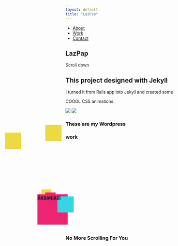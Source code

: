 ```yaml
---
layout: default
title: "LazPap"
---
```

<script>
  window.onload = function () {
    lax.init()

    // Add a driver that we use to control our animations
    lax.addDriver('scrollY', function () {
      return window.scrollY
    })

    // Add animation bindings to elements
    lax.addElements('.selector', {
      scrollY: {
        translateX: [
          ["elInY", "elCenterY", "elOutY"],
          [0, 'screenWidth/2', 'screenWidth'],
        ]
      }
    })
  }
</script>


<nav>
  <div class="hamburger">
    <div class="line"></div>
    <div class="line"></div>
    <div class="line"></div>
  </div>
  <ul class="nav-links">
    <li><a href="#about">About</a></li>
    <li><a href="#work">Work</a></li>
    <li><a href="#inline" class="modaal" data-modaal-type="inline" data-modaal-animation="fade" data-modaal-height="500">Contact</a>
      <div id="inline" style="display:none">
        <h2 class="modaal-heading">Contact Me</h2>
        <h1 class="modaal-heading"><a class="d-box" href="mailto:lazospap3@gmail.com">lazospap3@gmail.com</a></h1>
      </div>
    </li>
  </ul>
</nav>

<section class="landing">

<!-- HTML -->
<div class="lax lax_preset_fadeIn:50:100 lax_preset_spin"></div>
  <h1 class="lax heading data-lax-translate-x=0 0, vh -200 lax_preset_fadeIn:192:0.3">LazPap</h1>
  <p class="scroll-text lax" data-lax-scale="0 1, vh 0.2" data-lax-translate-y="0 0, vh 1200" data-lax-opacity="0 1, (vh*0.3) 0">Scroll down</p>
</section>

<section class="scroll-down" id="about">
  <h1 class="lax jekyllHead lax_preset_fadeInOut:192:0.3" >This project designed with Jekyll</h1>
  <p class="parJekyll lax_preset_fadeInOut:192:0.3">I turned it from Rails app into Jekyll and created some</p>
  <p class="parJekyll parCoolColor lax_preset_scaleInOut:228.5:0.6">COOOL CSS animations.</p>
  <div class="grid">
  <img src="{{ '/images/Ruby_On_Rails.png' | prepend: site.baseurl }}" class="icon-ruby lax_preset_fadeInOut:192:0.3"/>
  <img src="{{ '/images/Jekyll.png' | prepend: site.baseurl }}" class="icon-jekyll lax_preset_fadeInOut:192:0.3" />
  </div>
  <div class="bubbles lax_preset_fadeInOut:192:0.3">
  <div class="bubble"></div>
  <div class="bubble x2"></div>
  <div class="bubble x1"></div>
  </div>
</section>

<section class="workSection" id="work">
  <div class="lax upperWork lax_preset_slideX:833:500">
    <h3 class="wordpressText">These are my Wordpress</h3>
  </div>
  <div>
      <h3 class="lax flyingText lax_preset_slideY:523:318">work</h3>
  </div>
  <div class="lax lax_preset_slideX:500:354 lax_preset_spin:304:200" style="z-index: -1;">
    <div class="lax box"
      style="background: #35D5E5;"
      data-lax-preset="spin"
    ></div>
  </div>

  <div class="lax lax_preset_slideX:500:354 lax_preset_spin:304:200" style="z-index: -1;">
    <div class="lax box"
      style="background: #EDD943; margin-top: -50pt; margin-left: -50pt; width: 40pt; height: 40pt;"
      data-lax-preset="spinRev-500"
    ></div>
  </div>

  <div class="lax lax_preset_slideX:500:354 lax_preset_spin:304:200" style="z-index: -1;">
    <div class="lax box"
      style="background: #ED2471; margin-top: -90pt; margin-left: -0pt;"
      data-lax-preset="spin-500"
    ></div>
  </div>

  <div class="lax lax_preset_slideX:500:354 lax_preset_spin:304:200">
    <div class="lax box"
      style="background: #EDD943; margin-top: 70pt; margin-left: -150pt; width: 40pt; height: 40pt;"
      data-lax-preset="spinRev-500"
    ></div>
  </div>

  <div class="lax lax_preset_slideX:500:354 lax_preset_spin:304:200" style="z-index: -1;">
    <div class="lax box"
      style="background: #EDD943; margin-top: 100pt; margin-left: -60pt; width: 25pt; height: 25pt;"
      data-lax-preset="spin-500"
    ></div>
  </div>
  <a href="https://bazagiazi.com/">
  <div class="lax lax_preset_slideX:500:354 lax_preset_spin:304:200">
    <div class="lax box linkBox"
      style="background: #ED2471; margin-top: -30pt; margin-left: -70pt; width: 75pt; height: 75pt;"
      data-lax-preset="spin"
    ><h3>Bazagiazi</h3></div>
  </div>
</a>
  <div class="lax lax_preset_slideX:500:354 lax_preset_spin:304:200" style="z-index: -1;">
    <div class="lax box"
      style="background: #35D5E5; margin-top: -70pt; margin-left: -20pt; width: 40pt; height: 40pt;"
      data-lax-preset="spinRev-500"
    ></div>
  </div>

  <div class="lax lax_preset_slideX:500:354 lax_preset_spin:304:200">
    <div class="lax box"
      style="background: #ED2471; margin-top: -50pt; margin-left: -50pt; width: 25pt; height: 25pt;"
      data-lax-preset="spin-500"
    ></div>
  </div>

  <div class="lax lax_preset_slideX:500:354 lax_preset_spin:304:200" style="z-index: -1;">
    <div class="lax box"
      style="background: #35D5E5; margin-top: 30pt; margin-left: -20pt;"
      data-lax-preset="spinRev-500"
    ></div>
  </div>

  <div class="lax lax_preset_slideX:500:354 lax_preset_spin:304:200" style="z-index: -1;">
    <div class="lax box"
      style="background: #ED2471; margin-top: 80pt; margin-left: -10pt;"
      data-lax-preset="spin-500"
    ></div>
  </div>
</section>

<section class="lastSection">
  <div class="lax">
    <h3 data-lax-preset="zoomInOut-0.1" class="lax lastHeading">No More Scrolling For You</h3>
  </div>
</section>

<script src="{{site.baseurl}}/assets/js/nav.js"></script>

<script defer>
  AOS.init();
</script>

<script src="https://code.jquery.com/jquery-3.4.1.js"></script> 
